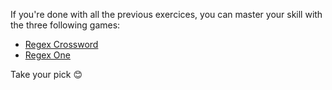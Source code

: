 If you're done with all the previous exercices, you can master your skill with the three following games:

- [Regex Crossword](https://regexcrossword.com/)
- [Regex One](http://regexone.com/)

Take your pick 😊
